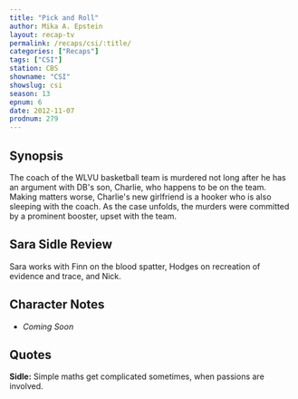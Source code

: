 ```yaml
---
title: "Pick and Roll"
author: Mika A. Epstein
layout: recap-tv
permalink: /recaps/csi/:title/
categories: ["Recaps"]
tags: ["CSI"]
station: CBS
showname: "CSI"
showslug: csi
season: 13  
epnum: 6  
date: 2012-11-07
prodnum: 279  
---
```


## Synopsis

The coach of the WLVU basketball team is murdered not long after he has an argument with DB's son, Charlie, who happens to be on the team. Making matters worse, Charlie's new girlfriend is a hooker who is also sleeping with the coach. As the case unfolds, the murders were committed by a prominent booster, upset with the team.

## Sara Sidle Review

Sara works with Finn on the blood spatter, Hodges on recreation of evidence and trace, and Nick.

## Character Notes

* *Coming Soon*

## Quotes

**Sidle:** Simple maths get complicated sometimes, when passions are involved.

